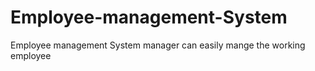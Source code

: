 # Employee-management-System
Employee management System manager can easily mange the working employee
